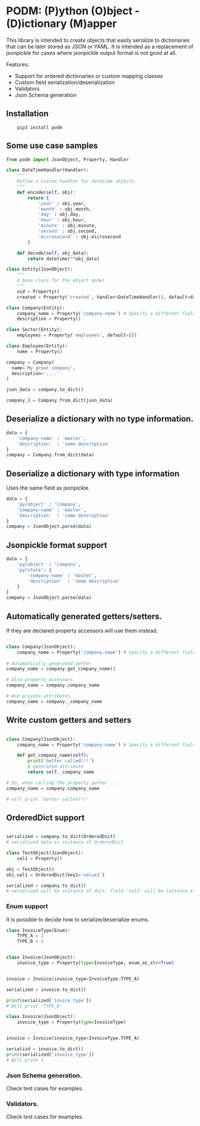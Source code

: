 # PODM: (P)ython (O)bject - (D)ictionary (M)apper

This library is intended to create objects that easily serialize to dictionaries that can be later stored as JSON or YAML.
It is intended as a replacement of jsonpickle for cases where jsonpickle output format is not good at all.

Features:
* Support for ordered dictionaries or custom mapping classes
* Custom field serialization/deserialization
* Validators
* Json Schema generation

## Installation

```
	pip3 install podm
```

## Some use case samples

```python
from podm import JsonObject, Property, Handler

class DateTimeHandler(Handler):
	"""
	Define a custom handler for datetime objects
	"""
	def encode(self, obj):
		return {
			'year' : obj.year,
			'month' : obj.month,
			'day' : obj.day,
			'hour' : obj.hour,
			'minute' : obj.minute,
			'second' : obj.second,
			'microsecond' : obj.microsecond
		}

	def decode(self, obj_data):
		return datetime(**obj_data)

class Entity(JsonObject):
	"""
	A base class for the object model
	"""
	oid = Property()
	created = Property('created', handler=DateTimeHandler(), default=datetime.now) # Default value when object is instantiated

class Company(Entity):
	company_name = Property('company-name') # Specify a different field name in json.
	description = Property()        

class Sector(Entity):
	employees = Property('employees', default=[])

class Employee(Entity):
	name = Property()

company = Company(
  name='My great company',
  description='....'
)

json_data = company.to_dict()

company_2 = Company.from_dict(json_data)
```
## Deserialize a dictionary with no type information.

```python
data = {
	'company-name' : 'master',
	'description'  : 'some description'
}
company = Company.from_dict(data)
```

## Deserialize a dictionary with type information
Uses the same field as jsonpickle.

```python
data = {
	'py/object' : 'Company',
	'company-name' : 'master',
	'description'  : 'some description'
}
company = JsonObject.parse(data) 
```

## Jsonpickle format support
```python
data = {
	'py/object' : 'Company',
	'py/state': {
		'company-name' : 'master',
		'description'  : 'some description'
	}
}
company = JsonObject.parse(data) 

```

## Automatically generated getters/setters. 
If they are declared property accessors will use them instead.
```python

class Company(JsonObject):
	company_name = Property('company-name') # Specify a different field name in json.
	
# Automatically generated getter
company_name = company.get_company_name()

# Also property accessors
company_name = company.company_name

# And private attributes
company_name = company._company_name
```

## Write custom getters and setters
```python

class Company(JsonObject):
	company_name = Property('company-name') # Specify a different field name in json.

	def get_company_name(self):
		print('Getter called!!!')
		# generated attribute
		return self._company_name

# So, when calling the property getter ...
company_name = company.company_name

# will print 'Getter called!!!'
```

## OrderedDict support
```python

serialized = company.to_dict(OrderedDict)
# serialized data is instance of OrderedDict

class TestObject(JsonObject):
	val1 = Property()

obj = TestObject()
obj.val1 = OrderedDict(key1='value1')

serialized = company.to_dict()
# serialized will be instance of dict, field 'val1' will be instance of OrderedDict
```
### Enum support
It is possible to decide how to serialize/deserialize enums.
```python
class InvoiceType(Enum):
	TYPE_A = 1
	TYPE_B = 2


class Invoice(JsonObject):
	invoice_type = Property(type=InvoiceType, enum_as_str=True)


invoice = Invoice(invoice_type=InvoiceType.TYPE_A)

serialized = invoice.to_dict()

print(serialized['invice_type'])
# Will print 'TYPE_A'

class Invoice(JsonObject):
	invoice_type = Property(type=InvoiceType)


invoice = Invoice(invoice_type=InvoiceType.TYPE_A)

serializd = invoice.to_dict()
print(serialized['invoice_type'])
# Will print 1

```
### Json Schema generation.

Check test cases for examples.

### Validators.

Check test cases for examples.
